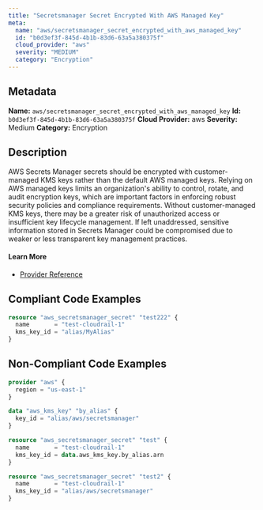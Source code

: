 ```yaml
---
title: "Secretsmanager Secret Encrypted With AWS Managed Key"
meta:
  name: "aws/secretsmanager_secret_encrypted_with_aws_managed_key"
  id: "b0d3ef3f-845d-4b1b-83d6-63a5a380375f"
  cloud_provider: "aws"
  severity: "MEDIUM"
  category: "Encryption"
---
```

## Metadata
**Name:** `aws/secretsmanager_secret_encrypted_with_aws_managed_key`
**Id:** `b0d3ef3f-845d-4b1b-83d6-63a5a380375f`
**Cloud Provider:** aws
**Severity:** Medium
**Category:** Encryption
## Description
AWS Secrets Manager secrets should be encrypted with customer-managed KMS keys rather than the default AWS managed keys. Relying on AWS managed keys limits an organization's ability to control, rotate, and audit encryption keys, which are important factors in enforcing robust security policies and compliance requirements. Without customer-managed KMS keys, there may be a greater risk of unauthorized access or insufficient key lifecycle management. If left unaddressed, sensitive information stored in Secrets Manager could be compromised due to weaker or less transparent key management practices.

#### Learn More

 - [Provider Reference](https://registry.terraform.io/providers/hashicorp/aws/latest/docs/resources/secretsmanager_secret#kms_key_id)


## Compliant Code Examples
```terraform
resource "aws_secretsmanager_secret" "test222" {
  name       = "test-cloudrail-1"
  kms_key_id = "alias/MyAlias"
}


```
## Non-Compliant Code Examples
```terraform
provider "aws" {
  region = "us-east-1"
}

data "aws_kms_key" "by_alias" {
  key_id = "alias/aws/secretsmanager"
}

resource "aws_secretsmanager_secret" "test" {
  name       = "test-cloudrail-1"
  kms_key_id = data.aws_kms_key.by_alias.arn
}

```

```terraform
resource "aws_secretsmanager_secret" "test2" {
  name       = "test-cloudrail-1"
  kms_key_id = "alias/aws/secretsmanager"
}

```